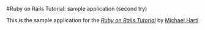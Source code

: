#Ruby on Rails Tutorial: sample application (second try)

This is the sample application for the [*Ruby on Rails Tutorial*](http://railstutorial.org/)
by [Michael Hartl](http://michaelhartl.com/)